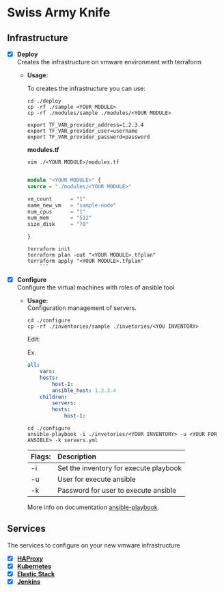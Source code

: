 # Swiss Army Knife

## **Infrastructure**

- [x] **Deploy**  
    Creates the infrastructure on vmware environment with terraform

  - **Usage:**  

    To creates the infrastructure you can use:

    ```shell
    cd ./deploy
    cp -rf ./sample <YOUR MODULE>
    cp -rf ./modules/sample ./modules/<YOUR MODULE>

    export TF_VAR_provider_address=1.2.3.4
    export TF_VAR_provider_user=username
    export TF_VAR_provider_password=password
    ```

    **modules.tf**

    ```shell
    vim ./<YOUR MODULE>/modules.tf
    ```

    ```terraform

    module "<YOUR MODULE>" {
    source = "./modules/<YOUR MODULE>"

    vm_count      = "1"
    name_new_vm   = "sample-node"
    num_cpus      = "1"
    num_mem       = "512"
    size_disk     = "70"

    }
    ```

    ```shell
    terraform init
    terraform plan -out "<YOUR MODULE>.tfplan"
    terraform apply "<YOUR MODULE>.tfplan"
        ```

- [x] **Configure**  
    Configure the virtual machines with roles of ansible tool

  - **Usage:**  
    Configuration management of servers.

    ```shell
    cd ./configure
    cp -rf ./inventories/sample ./invetories/<YOU INVENTORY>
    ```

    Edit:

    Ex.

    ```yaml
    all:
        vars:
        hosts:
            host-1:
            ansible_host: 1.2.3.4
        children:
            servers:
            hosts:
                host-1:
    ```

    ```shell
    cd ./configure
    ansible-playbook -i ./invetories/<YOUR INVENTORY> -u <YOUR FOR ANSIBLE> -k servers.yml
    ```

    | Flags: | Description |
    | :--- | :--- |
    | -i | Set the inventory for execute playbook |
    | -u | User for execute ansible |
    | -k | Password for user to execute ansible |

    More info on documentation [ansible-playbook](https://docs.ansible.com/ansible/latest/cli/ansible-playbook.html).

## **Services**

The services to configure on your new vmware infrastructure

- [x] [**HAProxy**](./docs/haproxy.md)
- [x] [**Kubernetes**](./docs/kubernetes.md)
- [x] [**Elastic Stack**](./docs/elastic_stack.md)
- [x] [**Jenkins**](./docs/jenkins.md)
